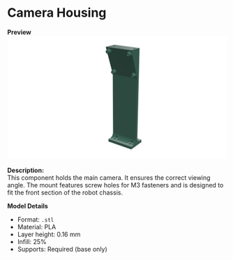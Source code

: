 # Camera Housing
**Preview**
![Camera Housing](./camara_housing.png)

**Description:**  
This component holds the main camera. It ensures the correct viewing angle.
The mount features screw holes for M3 fasteners and is designed to fit the front section of the robot chassis.

**Model Details**
- Format: `.stl`
- Material: PLA
- Layer height: 0.16 mm
- Infill: 25%
- Supports: Required (base only)
